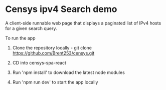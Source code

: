 # Censys ipv4 Search demo
A client-side runnable web page that displays a paginated list of IPv4 hosts for a given search query.

To run the app

1) Clone the repository locally - git clone https://github.com/Brent253/censys.git

2) CD into censys-spa-react

3) Run 'npm install' to download the latest node modules

4) Run 'npm run dev' to start the app locally
